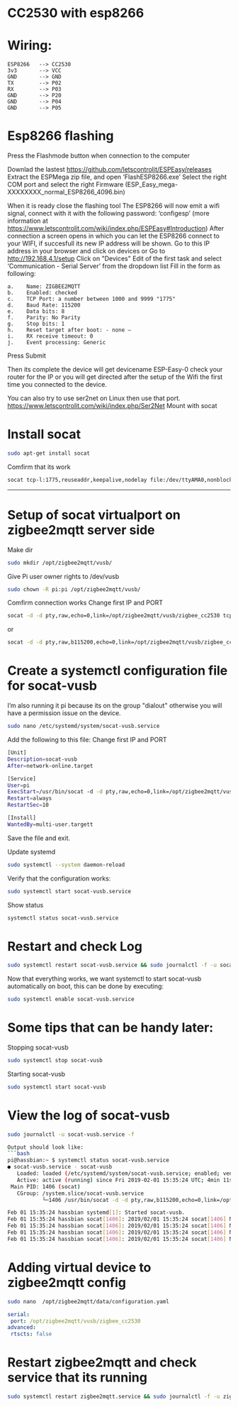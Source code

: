 
# CC2530 with esp8266

# Wiring:
```
ESP8266   --> CC2530
3v3       --> VCC
GND       --> GND
TX        --> P02
RX        --> P03
GND       --> P20
GND       --> P04
GND       --> P05
```
# Esp8266 flashing
Press the Flashmode button when connection to the computer

Downlad the lastest https://github.com/letscontrolit/ESPEasy/releases
Extract the ESPMega zip file, and open ‘FlashESP8266.exe’
Select the right COM port and select the right Firmware (ESP_Easy_mega-XXXXXXXX_normal_ESP8266_4096.bin)

When it is ready close the flashing tool
The ESP8266 will now emit a wifi signal, connect with it with the following password: ‘configesp’ (more information at https://www.letscontrolit.com/wiki/index.php/ESPEasy#Introduction)
After connection a screen opens in which you can let the ESP8266 connect to your WIFI, if succesfull its new IP address will be shown.
Go to this IP address in your browser and click on devices
or Go to http://192.168.4.1/setup
Click on "Devices" Edit of the first task and select ‘Communication - Serial Server’ from the dropdown list
Fill in the form as following:
```
a.    Name: ZIGBEE2MQTT
b.    Enabled: checked
c.    TCP Port: a number between 1000 and 9999 "1775"
d.    Baud Rate: 115200
e.    Data bits: 8
f.    Parity: No Parity
g.    Stop bits: 1
h.    Reset target after boot: - none –
i.    RX receive timeout: 0
j.    Event processing: Generic
```
Press Submit

Then its complete the device will get devicename ESP-Easy-0 check your router for the IP or you will get directed after the setup of the Wifi the first time you connected to the device.

You can also try to use ser2net on Linux then use that port.
https://www.letscontrolit.com/wiki/index.php/Ser2Net
Mount with socat
  

# Install socat
```bash
sudo apt-get install socat
```
Comfirm that its work

```bash
socat tcp-l:1775,reuseaddr,keepalive,nodelay file:/dev/ttyAMA0,nonblock,raw
```

________________________________________________________________________________________________________________________________________


# Setup of socat virtualport on zigbee2mqtt server side
Make dir
```bash
sudo mkdir /opt/zigbee2mqtt/vusb/
```
Give Pi user owner rights to /dev/vusb
```bash
sudo chown -R pi:pi /opt/zigbee2mqtt/vusb/
```
Comfirm connection works 
Change first IP and PORT
```bash
socat -d -d pty,raw,echo=0,link=/opt/zigbee2mqtt/vusb/zigbee_cc2530 tcp-connect:IP:PORT
```
or
```bash
socat -d -d pty,raw,b115200,echo=0,link=/opt/zigbee2mqtt/vusb/zigbee_cc2530 tcp:127.0.0.1:1775
```
# Create a systemctl configuration file for socat-vusb
 I’m also running it pi because its on the group "dialout" otherwise you will have a permission issue on the device.
 ```bash
sudo nano /etc/systemd/system/socat-vusb.service
 ```
Add the following to this file:
Change first IP and PORT

```bash
[Unit]
Description=socat-vusb
After=network-online.target

[Service]
User=pi
ExecStart=/usr/bin/socat -d -d pty,raw,echo=0,link=/opt/zigbee2mqtt/vusb/zigbee_cc2530 tcp:IP:PORT,reuseaddr
Restart=always
RestartSec=10

[Install]
WantedBy=multi-user.targett
```
Save the file and exit.
 
Update systemd
```bash
sudo systemctl --system daemon-reload
 ```
Verify that the configuration works:
```bash
sudo systemctl start socat-vusb.service
 ```
Show status
```bash
systemctl status socat-vusb.service
 ```
# Restart and check Log
```bash
sudo systemctl restart socat-vusb.service && sudo journalctl -f -u socat-vusb.service
```
 Now that everything works, we want systemctl to start socat-vusb automatically on boot, this can be done by executing:
 ```bash
sudo systemctl enable socat-vusb.service
 ```
# Some tips that can be handy later:
 
Stopping socat-vusb
```bash
sudo systemctl stop socat-vusb
 ```
 Starting socat-vusb
```bash
sudo systemctl start socat-vusb
 ```
 
# View the log of socat-vusb
```bash
sudo journalctl -u socat-vusb.service -f

Output should look like:
```bash
pi@hassbian:~ $ systemctl status socat-vusb.service
● socat-vusb.service - socat-vusb
   Loaded: loaded (/etc/systemd/system/socat-vusb.service; enabled; vendor preset: enabled)
   Active: active (running) since Fri 2019-02-01 15:35:24 UTC; 4min 11s ago
 Main PID: 1406 (socat)
   CGroup: /system.slice/socat-vusb.service
           └─1406 /usr/bin/socat -d -d pty,raw,b115200,echo=0,link=/opt/zigbee2mqtt/vusb/zigbee_cc2530 tcp:127.0.0.1:1775,reuseaddr

Feb 01 15:35:24 hassbian systemd[1]: Started socat-vusb.
Feb 01 15:35:24 hassbian socat[1406]: 2019/02/01 15:35:24 socat[1406] N PTY is /dev/pts/3
Feb 01 15:35:24 hassbian socat[1406]: 2019/02/01 15:35:24 socat[1406] N opening connection to AF=2 127.0.0.1:1775
Feb 01 15:35:24 hassbian socat[1406]: 2019/02/01 15:35:24 socat[1406] N successfully connected from local address AF=2 127.0.0.1:47512
Feb 01 15:35:24 hassbian socat[1406]: 2019/02/01 15:35:24 socat[1406] N starting data transfer loop with FDs [5,5] and [7,7]
```
# Adding virtual device to zigbee2mqtt config
```bash
sudo nano  /opt/zigbee2mqtt/data/configuration.yaml
 ```
 ```yaml
serial:
  port: /opt/zigbee2mqtt/vusb/zigbee_cc2530
advanced:
  rtscts: false
  ```
 # Restart zigbee2mqtt and check service that its running
```bash
sudo systemctl restart zigbee2mqtt.service && sudo journalctl -f -u zigbee2mqtt.service
```
